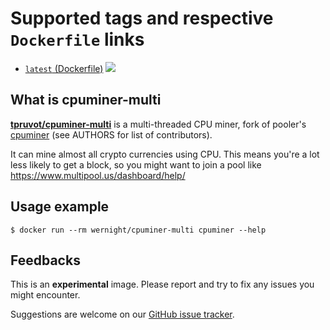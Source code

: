 Supported tags and respective `Dockerfile` links
================================================

  * [`latest` (Dockerfile)](https://github.com/wernight/docker-cpuminer-multi/blob/master/Dockerfile) [![](https://images.microbadger.com/badges/image/wernight/cpuminer-multi.svg)](https://microbadger.com/images/wernight/cpuminer-multi "Get your own image badge on microbadger.com")


What is cpuminer-multi
----------------------

[**tpruvot/cpuminer-multi**](https://github.com/tpruvot/cpuminer-multi) is a multi-threaded CPU miner, fork of pooler's [cpuminer](https://github.com/pooler) (see AUTHORS for list of contributors).

It can mine almost all crypto currencies using CPU. This means you're a lot less likely to get a block, so
you might want to join a pool like https://www.multipool.us/dashboard/help/


Usage example
-------------

    $ docker run --rm wernight/cpuminer-multi cpuminer --help


Feedbacks
---------

This is an **experimental** image. Please report and try to fix any issues you might encounter.

Suggestions are welcome on our [GitHub issue tracker](https://github.com/wernight/docker-cpuminer-multi/issues).
